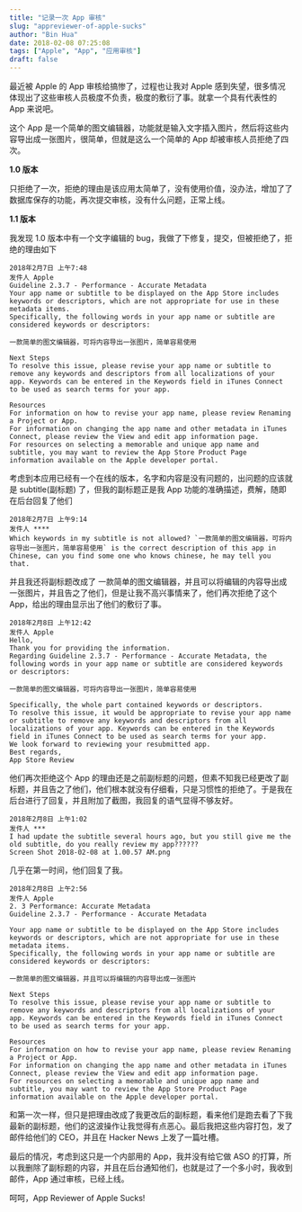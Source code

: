 ```yaml
---
title: "记录一次 App 审核"
slug: "appreviewer-of-apple-sucks"
author: "Bin Hua"
date: 2018-02-08 07:25:08
tags: ["Apple", "App", "应用审核"]
draft: false
---
```


最近被 Apple 的 App 审核给搞惨了，过程也让我对 Apple 感到失望，很多情况体现出了这些审核人员极度不负责，极度的敷衍了事。就拿一个具有代表性的 App 来说吧。

这个 App 是一个简单的图文编辑器，功能就是输入文字插入图片，然后将这些内容导出成一张图片，很简单，但就是这么一个简单的 App 却被审核人员拒绝了四次。

**1.0 版本**

只拒绝了一次，拒绝的理由是该应用太简单了，没有使用价值，没办法，增加了了数据库保存的功能，再次提交审核，没有什么问题，正常上线。

**1.1 版本**

我发现 1.0 版本中有一个文字编辑的 bug，我做了下修复，提交，但被拒绝了，拒绝的理由如下

```
2018年2月7日 上午7:48
发件人 Apple
Guideline 2.3.7 - Performance - Accurate Metadata
Your app name or subtitle to be displayed on the App Store includes keywords or descriptors, which are not appropriate for use in these metadata items.
Specifically, the following words in your app name or subtitle are considered keywords or descriptors:

一款简单的图文编辑器，可将内容导出一张图片，简单容易使用

Next Steps
To resolve this issue, please revise your app name or subtitle to remove any keywords and descriptors from all localizations of your app. Keywords can be entered in the Keywords field in iTunes Connect to be used as search terms for your app.

Resources
For information on how to revise your app name, please review Renaming a Project or App.
For information on changing the app name and other metadata in iTunes Connect, please review the View and edit app information page.
For resources on selecting a memorable and unique app name and subtitle, you may want to review the App Store Product Page information available on the Apple developer portal.
```

考虑到本应用已经有一个在线的版本，名字和内容是没有问题的，出问题的应该就是 subtitle(副标题) 了，但我的副标题正是我 App 功能的准确描述，费解，随即在后台回复了他们

```
2018年2月7日 上午9:14
发件人 ****
Which keywords in my subtitle is not allowed? `一款简单的图文编辑器，可将内容导出一张图片，简单容易使用` is the correct description of this app in Chinese, can you find some one who knows chinese, he may tell you that.
```

并且我还将副标题改成了 一款简单的图文编辑器，并且可以将编辑的内容导出成一张图片，并且告之了他们，但是让我不高兴事情来了，他们再次拒绝了这个 App，给出的理由显示出了他们的敷衍了事。

```
2018年2月8日 上午12:42
发件人 Apple
Hello,
Thank you for providing the information.
Regarding Guideline 2.3.7 - Performance - Accurate Metadata, the following words in your app name or subtitle are considered keywords or descriptors:

一款简单的图文编辑器，可将内容导出一张图片，简单容易使用

Specifically, the whole part contained keywords or descriptors.
To resolve this issue, it would be appropriate to revise your app name or subtitle to remove any keywords and descriptors from all localizations of your app. Keywords can be entered in the Keywords field in iTunes Connect to be used as search terms for your app.
We look forward to reviewing your resubmitted app.
Best regards,
App Store Review
```

他们再次拒绝这个 App 的理由还是之前副标题的问题，但素不知我已经更改了副标题，并且告之了他们，他们根本就没有仔细看，只是习惯性的拒绝了。于是我在后台进行了回复，并且附加了截图，我回复的语气显得不够友好。

```
2018年2月8日 上午1:02
发件人 ***
I had update the subtitle several hours ago, but you still give me the old subtitle, do you really review my app??????
Screen Shot 2018-02-08 at 1.00.57 AM.png
```

几乎在第一时间，他们回复了我。

```
2018年2月8日 上午2:56
发件人 Apple
2. 3 Performance: Accurate Metadata
Guideline 2.3.7 - Performance - Accurate Metadata

Your app name or subtitle to be displayed on the App Store includes keywords or descriptors, which are not appropriate for use in these metadata items.
Specifically, the following words in your app name or subtitle are considered keywords or descriptors:

一款简单的图文编辑器，并且可以将编辑的内容导出成一张图片

Next Steps
To resolve this issue, please revise your app name or subtitle to remove any keywords and descriptors from all localizations of your app. Keywords can be entered in the Keywords field in iTunes Connect to be used as search terms for your app.

Resources
For information on how to revise your app name, please review Renaming a Project or App.
For information on changing the app name and other metadata in iTunes Connect, please review the View and edit app information page.
For resources on selecting a memorable and unique app name and subtitle, you may want to review the App Store Product Page information available on the Apple developer portal.
```

和第一次一样，但只是把理由改成了我更改后的副标题，看来他们是跑去看了下我最新的副标题，他们的这波操作让我觉得有点恶心。最后我把这些内容打包，发了邮件给他们的 CEO，并且在 Hacker News 上发了一篇吐槽。

最后的情况，考虑到这只是一个内部用的 App，我并没有给它做 ASO 的打算，所以我删除了副标题的内容，并且在后台通知他们，也就是过了一个多小时，我收到邮件，App 通过审核，已经上线。

呵呵，App Reviewer of Apple Sucks!